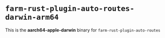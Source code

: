 # `farm-rust-plugin-auto-routes-darwin-arm64`

This is the **aarch64-apple-darwin** binary for `farm-rust-plugin-auto-routes`

